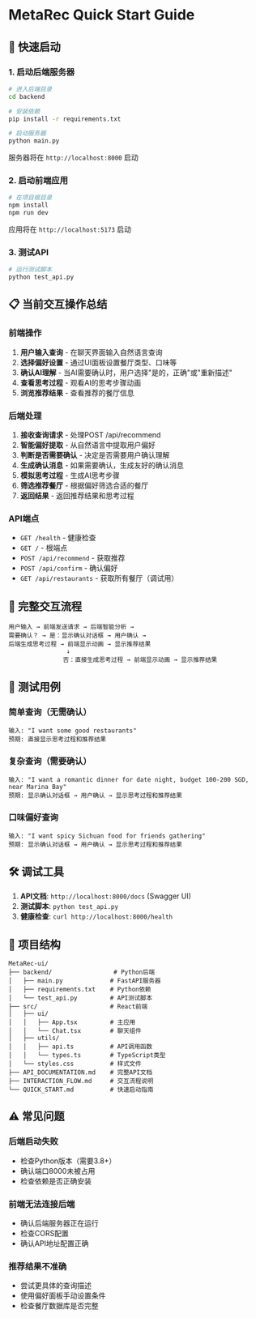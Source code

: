 # MetaRec Quick Start Guide

## 🚀 快速启动

### 1. 启动后端服务器
```bash
# 进入后端目录
cd backend

# 安装依赖
pip install -r requirements.txt

# 启动服务器
python main.py
```
服务器将在 `http://localhost:8000` 启动

### 2. 启动前端应用
```bash
# 在项目根目录
npm install
npm run dev
```
应用将在 `http://localhost:5173` 启动

### 3. 测试API
```bash
# 运行测试脚本
python test_api.py
```

## 📋 当前交互操作总结

### 前端操作
1. **用户输入查询** - 在聊天界面输入自然语言查询
2. **选择偏好设置** - 通过UI面板设置餐厅类型、口味等
3. **确认AI理解** - 当AI需要确认时，用户选择"是的，正确"或"重新描述"
4. **查看思考过程** - 观看AI的思考步骤动画
5. **浏览推荐结果** - 查看推荐的餐厅信息

### 后端处理
1. **接收查询请求** - 处理POST /api/recommend
2. **智能偏好提取** - 从自然语言中提取用户偏好
3. **判断是否需要确认** - 决定是否需要用户确认理解
4. **生成确认消息** - 如果需要确认，生成友好的确认消息
5. **模拟思考过程** - 生成AI思考步骤
6. **筛选推荐餐厅** - 根据偏好筛选合适的餐厅
7. **返回结果** - 返回推荐结果和思考过程

### API端点
- `GET /health` - 健康检查
- `GET /` - 根端点
- `POST /api/recommend` - 获取推荐
- `POST /api/confirm` - 确认偏好
- `GET /api/restaurants` - 获取所有餐厅（调试用）

## 🔄 完整交互流程

```
用户输入 → 前端发送请求 → 后端智能分析 → 
需要确认？ → 是：显示确认对话框 → 用户确认 → 
后端生成思考过程 → 前端显示动画 → 显示推荐结果
                ↓
               否：直接生成思考过程 → 前端显示动画 → 显示推荐结果
```

## 🎯 测试用例

### 简单查询（无需确认）
```
输入: "I want some good restaurants"
预期: 直接显示思考过程和推荐结果
```

### 复杂查询（需要确认）
```
输入: "I want a romantic dinner for date night, budget 100-200 SGD, near Marina Bay"
预期: 显示确认对话框 → 用户确认 → 显示思考过程和推荐结果
```

### 口味偏好查询
```
输入: "I want spicy Sichuan food for friends gathering"
预期: 显示确认对话框 → 用户确认 → 显示思考过程和推荐结果
```

## 🛠️ 调试工具

1. **API文档**: `http://localhost:8000/docs` (Swagger UI)
2. **测试脚本**: `python test_api.py`
3. **健康检查**: `curl http://localhost:8000/health`

## 📁 项目结构

```
MetaRec-ui/
├── backend/                 # Python后端
│   ├── main.py             # FastAPI服务器
│   ├── requirements.txt    # Python依赖
│   └── test_api.py         # API测试脚本
├── src/                    # React前端
│   ├── ui/
│   │   ├── App.tsx         # 主应用
│   │   └── Chat.tsx        # 聊天组件
│   ├── utils/
│   │   ├── api.ts          # API调用函数
│   │   └── types.ts        # TypeScript类型
│   └── styles.css          # 样式文件
├── API_DOCUMENTATION.md    # 完整API文档
├── INTERACTION_FLOW.md     # 交互流程说明
└── QUICK_START.md          # 快速启动指南
```

## ⚠️ 常见问题

### 后端启动失败
- 检查Python版本（需要3.8+）
- 确认端口8000未被占用
- 检查依赖是否正确安装

### 前端无法连接后端
- 确认后端服务器正在运行
- 检查CORS配置
- 确认API地址配置正确

### 推荐结果不准确
- 尝试更具体的查询描述
- 使用偏好面板手动设置条件
- 检查餐厅数据库是否完整

